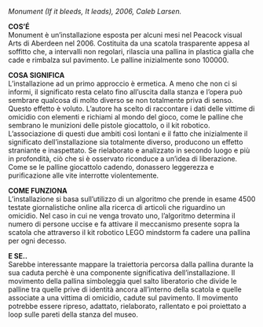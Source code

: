 _Monument (If it bleeds, It leads), 2006, Caleb Larsen._

**COS’É**  
Monument è un’installazione esposta per alcuni mesi nel Peacock visual Arts di Aberdeen nel 2006. Costituita da una scatola trasparente 
appesa al soffitto che, a intervalli non regolari, rilascia una pallina in plastica gialla che cade e rimbalza sul pavimento.
Le palline inizialmente sono 100000.

**COSA SIGNIFICA**  
L’installazione ad un primo approccio è ermetica. A meno che non ci si informi, il significato  resta celato fino all’uscita dalla stanza 
e l’opera può sembrare qualcosa di molto diverso se non totalmente priva di senso. Questo effetto è voluto. L’autore ha scelto di 
raccontare i dati delle vittime di omicidio con elementi e richiami al mondo del gioco, come le palline che sembrano le munizioni delle 
pistole giocattolo, o il kit robotico. L’associazione di questi due ambiti così lontani e il fatto che inizialmente il significato 
dell’installazione sia totalmente diverso, producono un effetto straniante e inaspettato. Se rielaborato e analizzato in secondo luogo e più in profondità, ciò che si è osservato
riconduce a un’idea di liberazione. Come se le palline giocattolo cadendo, donassero leggerezza e purificazione alle vite interrotte 
violentemente.

**COME FUNZIONA**  
L’installazione si basa sull’utilizzo di un algoritmo che prende in esame 4500 testate giornalistiche online alla ricerca di articoli che 
riguardino un omicidio. Nel caso in cui ne venga trovato uno, l’algoritmo determina il numero di persone uccise e fa attivare il meccanismo
presente sopra la scatola che attraverso il kit robotico LEGO mindstorm fa cadere una pallina per ogni decesso. 

**E SE..**  
Sarebbe interessante mappare la traiettoria percorsa dalla pallina durante la sua caduta perchè è una componente significativa dell’installazione. Il movimento della pallina simboleggia quel salto liberatorio che divide le palline tra quelle prive di identità ancora all’interno della scatola e quelle associate a una vittima di omicidio, cadute sul pavimento. Il movimento potrebbe essere ripreso, adattato, rielaborato, rallentato e poi proiettato a loop sulle pareti della stanza del museo.
